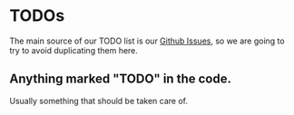 # TODOs

The main source of our TODO list is our [Github Issues](https://github.com/ducesoft/cayley/issues), so we are going to try to avoid duplicating them here.

## Anything marked "TODO" in the code.

Usually something that should be taken care of.

